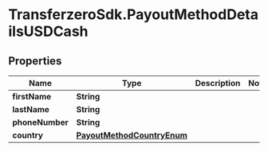 # TransferzeroSdk.PayoutMethodDetailsUSDCash

## Properties
Name | Type | Description | Notes
------------ | ------------- | ------------- | -------------
**firstName** | **String** |  | 
**lastName** | **String** |  | 
**phoneNumber** | **String** |  | 
**country** | [**PayoutMethodCountryEnum**](PayoutMethodCountryEnum.md) |  | 


